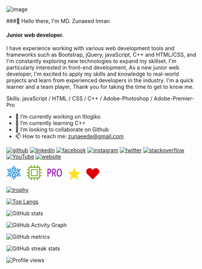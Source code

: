 ![image](https://user-images.githubusercontent.com/124905281/236534483-b1f91513-804d-4fe3-8b80-35dfc6026151.png)

###👋 Hello there, I'm MD. Zunaeed Imran
#### Junior web developer.

I have experience working with various web development tools and frameworks such as Bootstrap, jQuery, javaScript, C++ and HTML/CSS, and I'm constantly exploring new technologies to expand my skillset. I'm particularly interested in front-end development,
As a new junior web developer, I'm excited to apply my skills and knowledge to real-world projects and learn from experienced developers in the industry. I'm a quick learner and a team player,
Thank you for taking the time to get to know me.

Skills: javaScript / HTML / CSS / C++ / Adobe-Photoshop / Adobe-Premier-Pro

- 🔭 I’m currently working on Itlogiko 
- 🌱 I’m currently learning C++ 
- 👯 I’m looking to collaborate on Github 
- 📫 How to reach me: zunaeede@gmail.com 


[<img src='https://cdn.jsdelivr.net/npm/simple-icons@3.0.1/icons/github.svg' alt='github' height='40'>](https://github.com/Zunaeed-Imran)  [<img src='https://cdn.jsdelivr.net/npm/simple-icons@3.0.1/icons/linkedin.svg' alt='linkedin' height='40'>](https://www.linkedin.com/in/md-zunaeed-imran/)  [<img src='https://cdn.jsdelivr.net/npm/simple-icons@3.0.1/icons/facebook.svg' alt='facebook' height='40'>](https://www.facebook.com/zunaeed.emran)  [<img src='https://cdn.jsdelivr.net/npm/simple-icons@3.0.1/icons/instagram.svg' alt='instagram' height='40'>](https://www.instagram.com/imranzunaeed/)  [<img src='https://cdn.jsdelivr.net/npm/simple-icons@3.0.1/icons/twitter.svg' alt='twitter' height='40'>](https://twitter.com/@ZunaeedI)  [<img src='https://cdn.jsdelivr.net/npm/simple-icons@3.0.1/icons/stackoverflow.svg' alt='stackoverflow' height='40'>](https://stackoverflow.com/users/Imran)  [<img src='https://cdn.jsdelivr.net/npm/simple-icons@3.0.1/icons/youtube.svg' alt='YouTube' height='40'>](https://www.youtube.com/channel/@zunaeedimran)  [<img src='https://cdn.jsdelivr.net/npm/simple-icons@3.0.1/icons/icloud.svg' alt='website' height='40'>](https://zunaeedimran142.w3spaces.com/?fbclid=IwAR30d88X4W2U1Viz0hwwO0Fk3l0b_WYe-tdM4ilCjLmXeH_YAtrSxaAoSFk)  

<a href='https://archiveprogram.github.com/'><img src='https://raw.githubusercontent.com/acervenky/animated-github-badges/master/assets/acbadge.gif' width='40' height='40'></a> <a href='https://docs.github.com/en/developers'><img src='https://raw.githubusercontent.com/acervenky/animated-github-badges/master/assets/devbadge.gif' width='40' height='40'></a> <a href='https://github.com/pricing'><img src='https://raw.githubusercontent.com/acervenky/animated-github-badges/master/assets/pro.gif' width='40' height='40'></a> <a href='https://stars.github.com/'><img src='https://raw.githubusercontent.com/acervenky/animated-github-badges/master/assets/starbadge.gif' width='35' height='35'></a> <a href='https://docs.github.com/en/github/supporting-the-open-source-community-with-github-sponsors'><img src='https://raw.githubusercontent.com/acervenky/animated-github-badges/master/assets/sponsorbadge.gif' width='35' height='35'></a> 

[![trophy](https://github-profile-trophy.vercel.app/?username=Zunaeed-Imran)](https://github.com/ryo-ma/github-profile-trophy)

[![Top Langs](https://github-readme-stats.vercel.app/api/top-langs/?username=Zunaeed-Imran)](https://github.com/anuraghazra/github-readme-stats)

![GitHub stats](https://github-readme-stats.vercel.app/api?username=Zunaeed-Imran&show_icons=true&count_private=true)  

![GitHub Activity Graph](https://activity-graph.herokuapp.com/graph?username=Zunaeed-Imran)  

![GitHub metrics](https://metrics.lecoq.io/Zunaeed-Imran)  

![GitHub streak stats](https://streak-stats.demolab.com/?user=Zunaeed-Imran)  

![Profile views](https://gpvc.arturio.dev/Zunaeed-Imran)  
